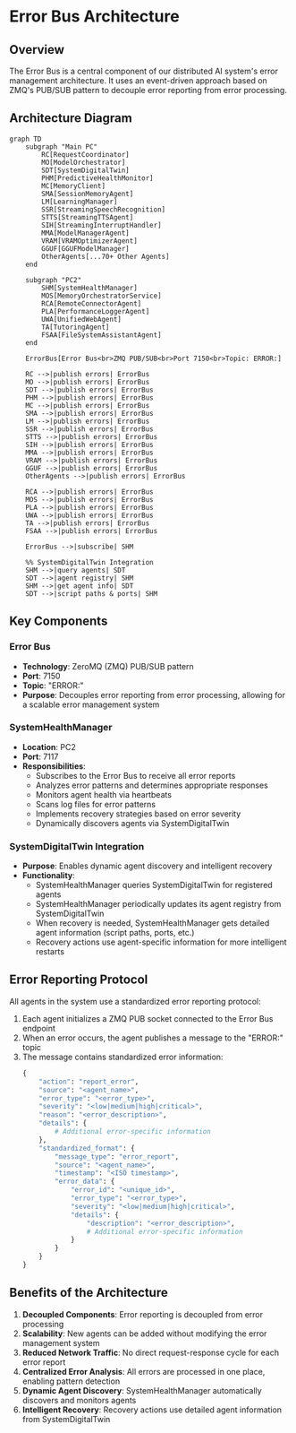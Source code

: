 # Error Bus Architecture

## Overview

The Error Bus is a central component of our distributed AI system's error management architecture. It uses an event-driven approach based on ZMQ's PUB/SUB pattern to decouple error reporting from error processing.

## Architecture Diagram

```mermaid
graph TD
    subgraph "Main PC"
        RC[RequestCoordinator]
        MO[ModelOrchestrator]
        SDT[SystemDigitalTwin]
        PHM[PredictiveHealthMonitor]
        MC[MemoryClient]
        SMA[SessionMemoryAgent]
        LM[LearningManager]
        SSR[StreamingSpeechRecognition]
        STTS[StreamingTTSAgent]
        SIH[StreamingInterruptHandler]
        MMA[ModelManagerAgent]
        VRAM[VRAMOptimizerAgent]
        GGUF[GGUFModelManager]
        OtherAgents[...70+ Other Agents]
    end

    subgraph "PC2"
        SHM[SystemHealthManager]
        MOS[MemoryOrchestratorService]
        RCA[RemoteConnectorAgent]
        PLA[PerformanceLoggerAgent]
        UWA[UnifiedWebAgent]
        TA[TutoringAgent]
        FSAA[FileSystemAssistantAgent]
    end

    ErrorBus[Error Bus<br>ZMQ PUB/SUB<br>Port 7150<br>Topic: ERROR:]

    RC -->|publish errors| ErrorBus
    MO -->|publish errors| ErrorBus
    SDT -->|publish errors| ErrorBus
    PHM -->|publish errors| ErrorBus
    MC -->|publish errors| ErrorBus
    SMA -->|publish errors| ErrorBus
    LM -->|publish errors| ErrorBus
    SSR -->|publish errors| ErrorBus
    STTS -->|publish errors| ErrorBus
    SIH -->|publish errors| ErrorBus
    MMA -->|publish errors| ErrorBus
    VRAM -->|publish errors| ErrorBus
    GGUF -->|publish errors| ErrorBus
    OtherAgents -->|publish errors| ErrorBus
    
    RCA -->|publish errors| ErrorBus
    MOS -->|publish errors| ErrorBus
    PLA -->|publish errors| ErrorBus
    UWA -->|publish errors| ErrorBus
    TA -->|publish errors| ErrorBus
    FSAA -->|publish errors| ErrorBus
    
    ErrorBus -->|subscribe| SHM

    %% SystemDigitalTwin Integration
    SHM -->|query agents| SDT
    SDT -->|agent registry| SHM
    SHM -->|get agent info| SDT
    SDT -->|script paths & ports| SHM
```

## Key Components

### Error Bus
- **Technology**: ZeroMQ (ZMQ) PUB/SUB pattern
- **Port**: 7150
- **Topic**: "ERROR:"
- **Purpose**: Decouples error reporting from error processing, allowing for a scalable error management system

### SystemHealthManager
- **Location**: PC2
- **Port**: 7117
- **Responsibilities**:
  - Subscribes to the Error Bus to receive all error reports
  - Analyzes error patterns and determines appropriate responses
  - Monitors agent health via heartbeats
  - Scans log files for error patterns
  - Implements recovery strategies based on error severity
  - Dynamically discovers agents via SystemDigitalTwin

### SystemDigitalTwin Integration
- **Purpose**: Enables dynamic agent discovery and intelligent recovery
- **Functionality**:
  - SystemHealthManager queries SystemDigitalTwin for registered agents
  - SystemHealthManager periodically updates its agent registry from SystemDigitalTwin
  - When recovery is needed, SystemHealthManager gets detailed agent information (script paths, ports, etc.)
  - Recovery actions use agent-specific information for more intelligent restarts

## Error Reporting Protocol

All agents in the system use a standardized error reporting protocol:

1. Each agent initializes a ZMQ PUB socket connected to the Error Bus endpoint
2. When an error occurs, the agent publishes a message to the "ERROR:" topic
3. The message contains standardized error information:
   ```python
   {
       "action": "report_error",
       "source": "<agent_name>",
       "error_type": "<error_type>",
       "severity": "<low|medium|high|critical>",
       "reason": "<error_description>",
       "details": {
           # Additional error-specific information
       },
       "standardized_format": {
           "message_type": "error_report",
           "source": "<agent_name>",
           "timestamp": "<ISO timestamp>",
           "error_data": {
               "error_id": "<unique_id>",
               "error_type": "<error_type>",
               "severity": "<low|medium|high|critical>",
               "details": {
                   "description": "<error_description>",
                   # Additional error-specific information
               }
           }
       }
   }
   ```

## Benefits of the Architecture

1. **Decoupled Components**: Error reporting is decoupled from error processing
2. **Scalability**: New agents can be added without modifying the error management system
3. **Reduced Network Traffic**: No direct request-response cycle for each error report
4. **Centralized Error Analysis**: All errors are processed in one place, enabling pattern detection
5. **Dynamic Agent Discovery**: SystemHealthManager automatically discovers and monitors agents
6. **Intelligent Recovery**: Recovery actions use detailed agent information from SystemDigitalTwin 